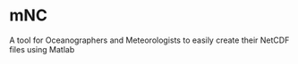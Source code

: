 # mNC
A tool for Oceanographers and Meteorologists to easily create their NetCDF files using Matlab
